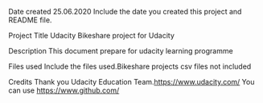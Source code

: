 Date created 25.06.2020
Include the date you created this project and README file.

Project Title
Udacity Bikeshare project for Udacity

Description
This document prepare for udacity learning programme

Files used
Include the files used.Bikeshare projects csv files not included

Credits
Thank you Udacity Education Team.https://www.udacity.com/
You can use https://www.github.com/